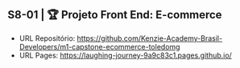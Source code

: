 ## S8-01 | 🏆 Projeto Front End: E-commerce

- URL Repositório: https://github.com/Kenzie-Academy-Brasil-Developers/m1-capstone-ecommerce-toledomg
- URL Pages: https://laughing-journey-9a9c83c1.pages.github.io/
